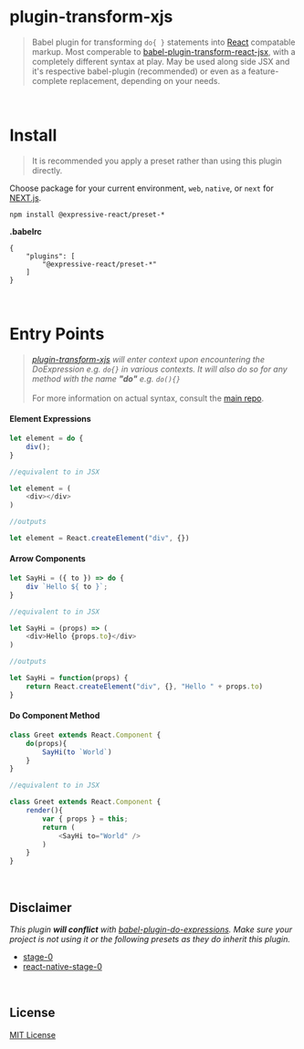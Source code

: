 # plugin-transform-xjs

> Babel plugin for transforming `do{ }` statements into [React](https://github.com/facebook/react) compatable markup. Most comperable to [babel-plugin-transform-react-jsx](https://github.com/babel/babel/tree/master/packages/babel-plugin-transform-react-jsx), with a completely different syntax at play. May be used along side JSX and it's respective babel-plugin (recommended) or even as a feature-complete replacement, depending on your needs.

<br/>

# Install

> It is recommended you apply a preset rather than using this plugin directly. <br/>

Choose package for your current environment, `web`, `native`, or `next` for [NEXT.js](https://github.com/zeit/next.js/).

```
npm install @expressive-react/preset-*
```

**.babelrc**

```
{
    "plugins": [
        "@expressive-react/preset-*"
    ]
}
```

<br/>

# Entry Points

> _[plugin-transform-xjs](#plugin-transform-xjs) will enter context upon encountering the DoExpression e.g. `do{}` in various contexts. It will also do so for any method with the name __"do"__ e.g. `do(){}`_ <br/><br/> For more information on actual syntax, consult the [main repo](https://github.com/gabeklein/expressive-react).


#### Element Expressions
```js
let element = do {
    div();
}

//equivalent to in JSX

let element = (
    <div></div>
)

//outputs

let element = React.createElement("div", {})
```

#### Arrow Components
```js
let SayHi = ({ to }) => do {
    div `Hello ${ to }`;
}

//equivalent to in JSX

let SayHi = (props) => (
    <div>Hello {props.to}</div>
)

//outputs

let SayHi = function(props) {
    return React.createElement("div", {}, "Hello " + props.to)
}
```

#### Do Component Method
```js
class Greet extends React.Component {
    do(props){
        SayHi(to `World`)
    }
}

//equivalent to in JSX

class Greet extends React.Component {
    render(){
        var { props } = this;
        return (
            <SayHi to="World" />
        )
    }
}
```

<br/>

## Disclaimer

<i>This plugin <b>will conflict</b> with [babel-plugin-do-expressions](https://babeljs.io/docs/plugins/transform-do-expressions/). 
Make sure your project is not using it or the following presets as they do inherit this plugin.</i>
 - [stage-0](https://babeljs.io/docs/plugins/preset-stage-0/)
 - [react-native-stage-0](https://github.com/skevy/babel-preset-react-native-stage-0)

<br/>

## License

[MIT License](http://opensource.org/licenses/MIT)
